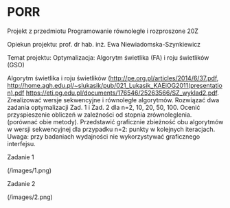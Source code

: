 # PORR

Projekt z przedmiotu Programowanie równoległe i rozproszone 20Z

Opiekun projektu: prof. dr hab. inż. Ewa Niewiadomska-Szynkiewicz

Temat projektu: Optymalizacja: Algorytm świetlika (FA) i roju świetlików (GSO)

Algorytm świetlika i roju świetlików (http://pe.org.pl/articles/2014/6/37.pdf,
http://home.agh.edu.pl/~slukasik/pub/021_Lukasik_KAEiOG2011(presentation).pdf
https://eti.pg.edu.pl/documents/176546/25263566/SZ_wyklad2.pdf. Zrealizować
wersje sekwencyjne i równoległe algorytmów. Rozwiązać dwa zadania
optymalizacji Zad. 1 i Zad. 2 dla n=2, 10, 20, 50, 100. Ocenić przyspieszenie
obliczeń w zależności od stopnia zrównoleglenia. (porównać obie metody).
Przedstawić graficznie zbieżność obu algorytmów w wersji sekwencyjnej dla
przypadku n=2: punkty w kolejnych iteracjach. Uwaga: przy badaniach wydajności
nie wykorzystywać graficznego interfejsu.

Zadanie 1

(/images/1.png)

Zadanie 2

(/images/2.png)

